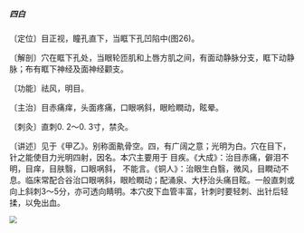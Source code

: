 ##### 四白

〔定位〕目正视，瞳孔直下，当眶下孔凹陷中(图26)。

〔解剖〕穴在眶下孔处，当眼轮匝肌和上唇方肌之间，有面动静脉分支，眶下动静脉；布有眶下神经及面神经颧支。

〔功能〕祛风，明目。

〔主治〕目赤痛痒，头面疼痛，口眼㖞斜，眼睑瞤动，眩晕。

〔刺灸〕直刺0. 2〜0. 3寸，禁灸。

〔讲述〕见于《甲乙》。别称面鼽骨空。四，有广阔之意；光明为白。穴在目下，针之能使目力光明四射，因名。本穴主要用于 目疾。《大成》：治目赤痛，僻泪不明，目痒，目肤翳，口眼㖞斜， 不能言。《铜人》：治眼生白翳，微风，目瞤动不息。临床常配合谷治口眼㖞斜，眼睑瞤动；配涌泉、大杼治头痛目眩。一般直刺或向上斜刺3〜5分，亦可透向睛明。本穴皮下血管丰富，针刺时要轻刺、出针后轻揉，以免出血。

<img src="./img/图26.jpg" style="zoom:80%;" />
